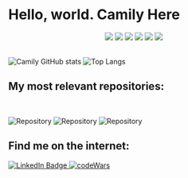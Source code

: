 # Hello, world. Camily Here 
<!-- credits to https://github.com/anuraghazra/github-readme-stats#themess -->
<div id="badges" style="text-align: center">
<img src="https://img.shields.io/badge/Python-14354C?style=for-the-badge&logo=python&logoColor=white"/>
<img src="https://img.shields.io/badge/C-00599C?style=for-the-badge&logo=c&logoColor=white">
<img src="https://img.shields.io/badge/JavaScript-F7DF1E?style=for-the-badge&logo=javascript&logoColor=black"/>
<img src="https://img.shields.io/badge/Linux-FCC624?style=for-the-badge&logo=linux&logoColor=black"/>
<img src="https://img.shields.io/badge/Node.js-43853D?style=for-the-badge&logo=node.js&logoColor=white">
<img src="https://img.shields.io/badge/MySQL-11386b?style=for-the-badge&logo=mysql&logoColor=white">
 	
</div>
<br>


![Camily GitHub stats](https://github-readme-stats.vercel.app/api?username=Kamirii&show_icons=true&theme=aura) 
![Top Langs](https://github-readme-stats.vercel.app/api/top-langs/?username=Kamirii&layout=compact&theme=aura)

## My most relevant repositories: 
<br> 

![Repository](https://github-readme-stats.vercel.app/api/pin/?username=Kamirii&repo=SetOperationsWithReadline&show_owner=true&theme=aura) ![Repository](https://github-readme-stats.vercel.app/api/pin/?username=Kamirii&repo=duelo-de-espadachins&show_owner=true&theme=aura) ![Repository](https://github-readme-stats.vercel.app/api/pin/?username=Kamirii&repo=SenaiProject&show_owner=true&theme=aura) 

## Find me on the internet: 

<div id="badges">
  <a href="www.linkedin.com/in/camily-albres">
    <img src="https://img.shields.io/badge/LinkedIn-blue?style=for-the-badge&logo=linkedin&logoColor=white" alt="LinkedIn Badge"/>
  </a>
  <a href="https://www.codewars.com/users/Kamiri">
    <img src="https://img.shields.io/badge/Codewars-B1361E?style=for-the-badge&logo=Codewars&logoColor=white" alt="codeWars"/>
  </a>
</div>

 	


